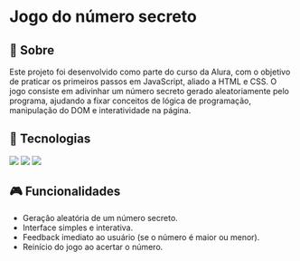 <h1>Jogo do número secreto</h1>

<h2>📍 Sobre</h2>
<p>Este projeto foi desenvolvido como parte do curso da Alura, com o objetivo de praticar os primeiros passos em JavaScript, aliado a HTML e CSS.
O jogo consiste em adivinhar um número secreto gerado aleatoriamente pelo programa, ajudando a fixar conceitos de lógica de programação, manipulação do DOM e interatividade na página.</p>

<h2> 🚀 Tecnologias </h2>
<div>
  <img src="https://img.shields.io/badge/HTML-239120?style=for-the-badge&logo=html5&logoColor=white">
  <img src="https://img.shields.io/badge/CSS-239120?&style=for-the-badge&logo=css3&logoColor=white">
  <img src="https://img.shields.io/badge/JavaScript-F7DF1E?style=for-the-badge&logo=javascript&logoColor=black">
</div>

<h2>🎮 Funcionalidades</h2>
<ul>
  <li>Geração aleatória de um número secreto.</li>

  <li>Interface simples e interativa.</li>

  <li>Feedback imediato ao usuário (se o número é maior ou menor).</li>

  <li>Reinício do jogo ao acertar o número.</li>
</ul>

